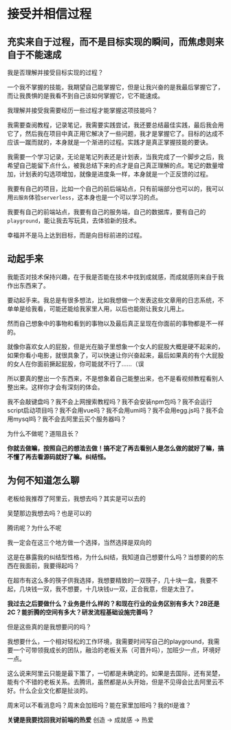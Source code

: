 # 接受并相信过程

## 充实来自于过程，而不是目标实现的瞬间，而焦虑则来自于不能速成

我是否理解并接受目标实现的过程？

一个我不掌握的技能，我期望自己能掌握它，但是让我兴奋的是我最后掌握它了，而让我畏惧的是我看不到自己该如何掌握它，它不能速成。

我理解并接受我需要经历一些过程才能掌握这项技能吗？

我需要查阅教程，记录笔记，我需要实践尝试，我还要总结最佳实践，最后我会用它了，然后我在项目中真正用它解决了一些问题，我才是掌握它了。目标的达成不应该一蹴而就的，本身就是一个渐进的过程。实践才是真正掌握技能的要诀。

我需要一个学习记录，无论是笔记列表还是计划表，当我完成了一个脚步之后，我希望自己能留下点什么，被我总结下来的点才是自己真正理解的点。笔记的数量增加，计划表的勾选项增加，就像是进度条一样，本身就是一个正反馈的过程。

我要有自己的项目，比如一个自己的前后端站点，只有前端部分也可以的，我可以用`云服务`体验`serverless`，这本身也是一个可以学习的点。

我要有自己的前端站点，我要有自己的服务端，自己的数据库，要有自己的`playground`，能让我去写玩具，去体验新的技术。

幸福并不是马上达到目标，而是向目标前进的过程。

## 动起手来

我能否对技术保持兴趣，在于我是否能在技术中找到成就感，而成就感则来自于我作出东西来了。

要动起手来。我总是有很多想法，比如我想做一个发表这些文章用的日志系统，不单单是给我看，可能还能给我家里人用，以后也能刚让我女儿用上。

然而自己想象中的事物和看到的事物以及最后真正呈现在你面前的事物都是不一样的。

就像你喜欢女人的屁股，但是光在脑子里想象一个女人的屁股大概是硬不起来的，如果你看小电影，就很具象了，可以快速让你兴奋起来，最后如果真的有个大屁股的女人在你面前撅起屁股，你可能就不行了……（误

所以要真的整出一个东西来，不是想象着自己能整出来，也不是看视频教程看别人整出来。这样你才会有深刻的体会。

我不会敲键盘吗？我不会上网搜索教程吗？我不会安装npm包吗？我不会运行script启动项目吗？我不会用vue吗？我不会用umi吗？我不会用egg.js吗？我不会用mysql吗？我不会去阿里云买个服务器吗？

为什么不做呢？道阻且长？

**你就去做嘛，按照自己的想法去做！搞不定了再去看别人是怎么做的就好了嘛，搞不懂了再去看源码就好了嘛。纠结怪。**

## 为何不知道怎么聊
老板给我推荐了阿里云，我想去吗？其实是可以去的

吴楚那边我想去吗？也是可以的

腾讯呢？为什么不呢

我一定会在这三个地方做一个选择，当然选择是双向的

这是在暴露我的纠结型性格，为什么纠结，我知道自己想要什么吗？当想要的的东西在我面前，我要得起吗？

在超市有这么多的筷子供我选择，我想要精致的一双筷子，几十块一盒，我要不起，几块钱一双，我不想要，十几块钱u一双，正合我意，但是太丑了。

**我过去之后要做什么？业务是什么样的？和现在行业的业务区别有多大？2B还是2C？能折腾的空间有多大？研发流程基础设施完善吗？**

但是这些真的是我想要问的吗？

我想要什么，一个相对轻松的工作环境，我需要时间写自己的playground，我需要一个可带领我成长的团队，融洽的老板关系（可晋升吗），加班少一点，环境好一点。

这么说来阿里云只能是最下策了，一切都是未确定的。如果是去国际，还有吴楚，能有个不错的老板关系。去腾讯，虽然都是从头开始，但是不见得会比去阿里云不好。什么企业文化都是扯淡的。

周末可以不看消息吗？周末会加班吗？能在家里加班吗？我的tl是谁？

**关键是我要找回我对前端的热爱**
创造 -> 成就感 -> 热爱
